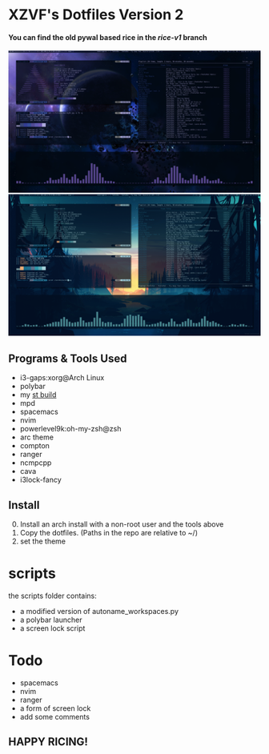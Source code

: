# XZVF's Dotfiles Version 2

#### You can find the old pywal based rice in the _rice-v1_ branch

![Screenshot0](scrots/scrot0.png)
![Screenshot1](scrots/scrot1.png)

## Programs & Tools Used
- i3-gaps:xorg@Arch Linux
- polybar
- my [st build](https://github.com/x-zvf/st)
- mpd
- spacemacs
- nvim
- powerlevel9k:oh-my-zsh@zsh
- arc theme
- compton
- ranger
- ncmpcpp
- cava
- i3lock-fancy

## Install
0. Install an arch install with a non-root user and the tools above
1. Copy the dotfiles. (Paths in the repo are relative to ~/)
2. set the theme

# scripts
the scripts folder contains:
- a modified version of autoname_workspaces.py
- a polybar launcher
- a screen lock script


# Todo
- spacemacs
- nvim
- ranger
- a form of screen lock
- add some comments

## HAPPY RICING!

